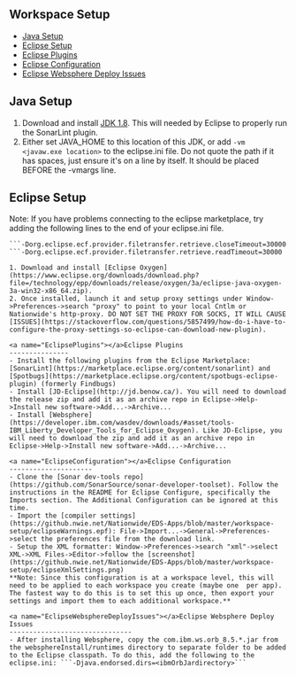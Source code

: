 ## Workspace Setup
- [Java Setup](#JavaSetup)
- [Eclipse Setup](#EclipseSetup)
- [Eclipse Plugins](#EclipsePlugins)
- [Eclipse Configuration](#EclipseConfiguration)
- [Eclipse Websphere Deploy Issues](#EclipseWebsphereDeployIssues)

<a name="JavaSetup"></a>Java Setup
----------
1. Download and install [JDK 1.8](http://www.oracle.com/technetwork/java/javase/downloads/jdk8-downloads-2133151.html). This will needed by Eclipse to properly run the SonarLint plugin.
2. Either set JAVA_HOME to this location of this JDK, or add ```-vm <javaw.exe location>``` to the eclipse.ini file. Do not quote the path if it has spaces, just ensure it's on a line by itself. It should be placed BEFORE the -vmargs line.

<a name="EclipseSetup"></a>Eclipse Setup
-------------
Note: If you have problems connecting to the eclipse marketplace, try adding the following lines to the end of your eclipse.ini file.
```-Dorg.eclipse.ecf.provider.filetransfer.excludeContributors=org.eclipse.ecf.provider.filetransfer.httpclient4
```-Dorg.eclipse.ecf.provider.filetransfer.retrieve.closeTimeout=30000
```-Dorg.eclipse.ecf.provider.filetransfer.retrieve.readTimeout=30000

1. Download and install [Eclipse Oxygen](https://www.eclipse.org/downloads/download.php?file=/technology/epp/downloads/release/oxygen/3a/eclipse-java-oxygen-3a-win32-x86_64.zip). 
2. Once installed, launch it and setup proxy settings under Window->Preferences->search "proxy" to point to your local Cntlm or Nationwide's http-proxy. DO NOT SET THE PROXY FOR SOCKS, IT WILL CAUSE [ISSUES](https://stackoverflow.com/questions/5857499/how-do-i-have-to-configure-the-proxy-settings-so-eclipse-can-download-new-plugin).

<a name="EclipsePlugins"></a>Eclipse Plugins
---------------
- Install the following plugins from the Eclipse Marketplace: [SonarLint](https://marketplace.eclipse.org/content/sonarlint) and [Spotbugs](https://marketplace.eclipse.org/content/spotbugs-eclipse-plugin) (formerly Findbugs) 
- Install [JD-Eclipse](http://jd.benow.ca/). You will need to download the release zip and add it as an archive repo in Eclipse->Help->Install new software->Add...->Archive...
- Install [Websphere](https://developer.ibm.com/wasdev/downloads/#asset/tools-IBM_Liberty_Developer_Tools_for_Eclipse_Oxygen). Like JD-Eclipse, you will need to download the zip and add it as an archive repo in Eclipse->Help->Install new software->Add...->Archive...

<a name="EclipseConfiguration"></a>Eclipse Configuration
---------------------
- Clone the [Sonar dev-tools repo](https://github.com/SonarSource/sonar-developer-toolset). Follow the instructions in the README for Eclipse Configure, specifically the Imports section. The Additional Configuration can be ignored at this time.
- Import the [compiler settings](https://github.nwie.net/Nationwide/EDS-Apps/blob/master/workspace-setup/eclipseWarnings.epf): File->Import...->General->Preferences->select the preferences file from the download link.
- Setup the XML formatter: Window->Preferences->search "xml"->select XML->XML Files->Editor->follow the [screenshot](https://github.nwie.net/Nationwide/EDS-Apps/blob/master/workspace-setup/eclipseXmlSettings.png)
**Note: Since this configuration is at a workspace level, this will need to be applied to each workspace you create (maybe one  per app). The fastest way to do this is to set this up once, then export your settings and import them to each additional workspace.**

<a name="EclipseWebsphereDeployIssues"></a>Eclipse Websphere Deploy Issues
-------------------------------
- After installing Websphere, copy the com.ibm.ws.orb_8.5.*.jar from the websphereInstall/runtimes directory to separate folder to be added to the Eclipse classpath. To do this, add the following to the eclipse.ini: ```-Djava.endorsed.dirs=<ibmOrbJardirectory>```